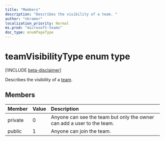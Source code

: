 ```yaml
---
title: "Members"
description: "Describes the visibility of a team. "
author: "nkramer"
localization_priority: Normal
ms.prod: "microsoft-teams"
doc_type: enumPageType
---
```


# teamVisibilityType enum type

[!INCLUDE [beta-disclaimer](../../includes/beta-disclaimer.md)]

Describes the visibility of a [team](../resources/team.md). 

## Members

| Member | Value| Description |
|:---------------|:--------|:----------|
|private|0|Anyone can see the team but only the owner can add a user to the team.|
|public|1|Anyone can join the team.|
<!--
{
  "type": "#page.annotation",
  "suppressions": [
    "Error: /api-reference/beta/resources/teamvisibilitytype.md:\r\n      Exception processing links.\r\n    System.ArgumentException: Link Definition was null. Link text: !INCLUDE [beta-disclaimer](../../includes/beta-disclaimer.md)\r\n      at ApiDoctor.Validation.DocFile.get_LinkDestinations()\r\n      at ApiDoctor.Validation.DocSet.ValidateLinks(Boolean includeWarnings, String[] relativePathForFiles, IssueLogger issues, Boolean requireFilenameCaseMatch, Boolean printOrphanedFiles)"
  ]
}
-->
